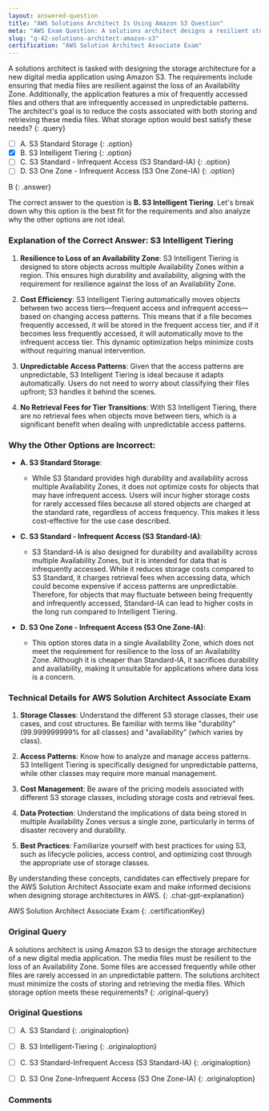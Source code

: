 ```yaml
---
layout: answered-question
title: "AWS Solutions Architect Is Using Amazon S3 Question"
meta: "AWS Exam Question: A solutions architect designs a resilient storage architecture using Amazon S3 for a digital media application. What storage option meets the requirements? Answer: Amazon S3 Glacier."
slug: "q-42-solutions-architect-amazon-s3"
certification: "AWS Solution Architect Associate Exam"
---
```



 A solutions architect is tasked with designing the storage architecture for a new digital media application using Amazon S3. The requirements include ensuring that media files are resilient against the loss of an Availability Zone. Additionally, the application features a mix of frequently accessed files and others that are infrequently accessed in unpredictable patterns. The architect's goal is to reduce the costs associated with both storing and retrieving these media files. What storage option would best satisfy these needs?
{: .query}

- [ ] A. S3 Standard Storage
{: .option}
- [x] B. S3 Intelligent Tiering
{: .option}
- [ ] C. S3 Standard - Infrequent Access (S3 Standard-IA)
{: .option}
- [ ] D. S3 One Zone - Infrequent Access (S3 One Zone-IA)
{: .option}

B
{: .answer}

The correct answer to the question is **B. S3 Intelligent Tiering**. Let's break down why this option is the best fit for the requirements and also analyze why the other options are not ideal.

### Explanation of the Correct Answer: S3 Intelligent Tiering

1. **Resilience to Loss of an Availability Zone**: S3 Intelligent Tiering is designed to store objects across multiple Availability Zones within a region. This ensures high durability and availability, aligning with the requirement for resilience against the loss of an Availability Zone.

2. **Cost Efficiency**: S3 Intelligent Tiering automatically moves objects between two access tiers—frequent access and infrequent access—based on changing access patterns. This means that if a file becomes frequently accessed, it will be stored in the frequent access tier, and if it becomes less frequently accessed, it will automatically move to the infrequent access tier. This dynamic optimization helps minimize costs without requiring manual intervention.

3. **Unpredictable Access Patterns**: Given that the access patterns are unpredictable, S3 Intelligent Tiering is ideal because it adapts automatically. Users do not need to worry about classifying their files upfront; S3 handles it behind the scenes.

4. **No Retrieval Fees for Tier Transitions**: With S3 Intelligent Tiering, there are no retrieval fees when objects move between tiers, which is a significant benefit when dealing with unpredictable access patterns.

### Why the Other Options are Incorrect:

- **A. S3 Standard Storage**: 
  - While S3 Standard provides high durability and availability across multiple Availability Zones, it does not optimize costs for objects that may have infrequent access. Users will incur higher storage costs for rarely accessed files because all stored objects are charged at the standard rate, regardless of access frequency. This makes it less cost-effective for the use case described.

- **C. S3 Standard - Infrequent Access (S3 Standard-IA)**:
  - S3 Standard-IA is also designed for durability and availability across multiple Availability Zones, but it is intended for data that is infrequently accessed. While it reduces storage costs compared to S3 Standard, it charges retrieval fees when accessing data, which could become expensive if access patterns are unpredictable. Therefore, for objects that may fluctuate between being frequently and infrequently accessed, Standard-IA can lead to higher costs in the long run compared to Intelligent Tiering.

- **D. S3 One Zone - Infrequent Access (S3 One Zone-IA)**:
  - This option stores data in a single Availability Zone, which does not meet the requirement for resilience to the loss of an Availability Zone. Although it is cheaper than Standard-IA, it sacrifices durability and availability, making it unsuitable for applications where data loss is a concern.

### Technical Details for AWS Solution Architect Associate Exam

1. **Storage Classes**: Understand the different S3 storage classes, their use cases, and cost structures. Be familiar with terms like "durability" (99.999999999% for all classes) and "availability" (which varies by class).

2. **Access Patterns**: Know how to analyze and manage access patterns. S3 Intelligent Tiering is specifically designed for unpredictable patterns, while other classes may require more manual management.

3. **Cost Management**: Be aware of the pricing models associated with different S3 storage classes, including storage costs and retrieval fees.

4. **Data Protection**: Understand the implications of data being stored in multiple Availability Zones versus a single zone, particularly in terms of disaster recovery and durability.

5. **Best Practices**: Familiarize yourself with best practices for using S3, such as lifecycle policies, access control, and optimizing cost through the appropriate use of storage classes.

By understanding these concepts, candidates can effectively prepare for the AWS Solution Architect Associate exam and make informed decisions when designing storage architectures in AWS.
{: .chat-gpt-explanation}

AWS Solution Architect Associate Exam
{: .certificationKey}

### Original Query

A solutions architect is using Amazon S3 to design the storage architecture of a new digital media application. The media files must be resilient to the loss of an Availability Zone. Some files are accessed frequently while other files are rarely accessed in an unpredictable pattern. The solutions architect must minimize the costs of storing and retrieving the media files.
Which storage option meets these requirements?
{: .original-query}

### Original Questions

- [ ] A. S3 Standard
{: .originaloption}
- [ ] B. S3 Intelligent-Tiering
{: .originaloption}
- [ ] C. S3 Standard-Infrequent Access (S3 Standard-IA)
{: .originaloption}
- [ ] D. S3 One Zone-Infrequent Access (S3 One Zone-IA)
{: .originaloption}


### Comments

